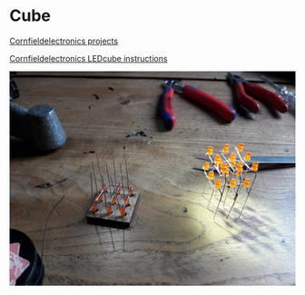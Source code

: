 # Cube

[Cornfieldelectronics projects](http://cornfieldelectronics.com/cfe/projects.php)

[Cornfieldelectronics LEDcube instructions](http://cornfieldelectronics.com/cfe/projects/ledcube/LEDcube_instructions.php)

![Cube](../media/2021-08-02-13-04-50-0004.sized.jpg)


